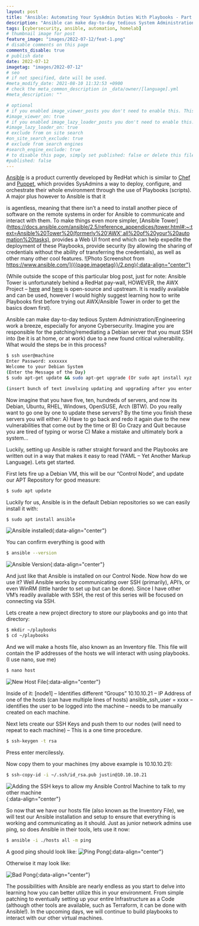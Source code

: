 ```yaml
---
layout: post
title: "Ansible: Automating Your SysAdmin Duties With Playbooks - Part 1 - Intro and Setting up"
description: "Ansible can make day-to-day tedious System Administration/Engineering work a breeze"
tags: [cybersecurity, ansible, automation, homelab]
# thumbnail image for post
feature_image: "images/2022-07-12/feat-1.png"
# disable comments on this page
comments_disable: true
# publish date
date: 2022-07-12
imagetag: "images/2022-07-12"
# seo
# if not specified, date will be used.
#meta_modify_date: 2021-08-10 11:32:53 +0900
# check the meta_common_description in _data/owner/[language].yml
#meta_description: ""

# optional
# if you enabled image_viewer_posts you don't need to enable this. This is only if image_viewer_posts = false
#image_viewer_on: true
# if you enabled image_lazy_loader_posts you don't need to enable this. This is only if image_lazy_loader_posts = false
#image_lazy_loader_on: true
# exclude from on site search
#on_site_search_exclude: true
# exclude from search engines
#search_engine_exclude: true
# to disable this page, simply set published: false or delete this file
#published: false
---
```


[Ansible](https://www.ansible.com/resources/get-started) is a product currently developed by RedHat which is similar to [Chef](https://www.chef.io/) and [Puppet](https://puppet.com/), which provides SysAdmins a way to deploy, configure, and orchestrate their whole environment through the use of Playbooks (scripts). A major plus however to Ansible is that it 
<!--more-->
is agentless, meaning that there isn’t a need to install another piece of software on the remote systems in order for Ansible to communicate and interact with them. To make things even more simpler, [Ansible Tower](https://docs.ansible.com/ansible/2.5/reference_appendices/tower.html#:~:text=Ansible%20Tower%20(formerly%20'AWX',all%20of%20your%20automation%20tasks), provides a Web UI front end which can help expedite the deployment of these Playbooks, provide security (by allowing the sharing of credentials without the ability of transferring the credentials), as well as other many other cool features.
![Photo Screenshot from https://www.ansible.com/]({{page.imagetag}}/2.png){:data-align="center"}

(While outside the scope of this particular blog post, just for note: Ansible Tower is unfortunately behind a RedHat pay-wall, HOWEVER, the AWX Project – [here](https://www.ansible.com/products/awx-project/faq) and [here](https://github.com/ansible/awx) is open-source and upstream. It is readily available and can be used, however I would highly suggest learning how to write Playbooks first before trying out AWX/Ansible Tower in order to get the basics down first).

Ansible can make day-to-day tedious System Administration/Engineering work a breeze, especially for anyone Cybersecurity. Imagine you are responsible for the patching/remediating a Debian server that you must SSH into (be it is at home, or at work) due to a new found critical vulnerability. What would the steps be in this process?

```bash
$ ssh user@machine
Enter Password: xxxxxxx
Welcome to your Debian System 
(Enter the Message of the Day)
$ sudo apt-get update && sudo apt-get upgrade (Or sudo apt install xyz if updating a particular package)

(insert bunch of text involving updating and upgrading after you enter "Y")
```

Now imagine that you have five, ten, hundreds of servers, and now its Debian, Ubuntu, RHEL, Windows, OpenSUSE, Arch (BTW). Do you really want to go one by one to update these servers? By the time you finish these servers you will either:
A) Have to go back and redo it again due to the new vulnerabilities that come out by the time
or
B) Go Crazy and Quit because you are tired of typing
or worse
C) Make a mistake and ultimately bork a system…

Luckily, setting up Ansible is rather straight forward and the Playbooks are written out in a way that makes it easy to read (YAML – Yet Another Markup Language). Lets get started.

First lets fire up a Debian VM, this will be our “Control Node”, and update our APT Repository for good measure:

```bash
$ sudo apt update
```

Luckily for us, Ansible is in the default Debian repositories so we can easily install it with:

```bash
$ sudo apt install ansible
```

![Ansible installed]({{page.imagetag}}/2.png){:data-align="center"}

You can confirm everything is good with
```bash
$ ansible --version
```
![Ansible Version]({{page.imagetag}}/4.png){:data-align="center"}

And just like that Ansible is installed on our Control Node. Now how do we use it? Well Ansible works by communicating over SSH (primarily), API’s, or even WinRM (little harder to set up but can be done). Since I have other VM’s readily available with SSH, the rest of this series will be focused on connecting via SSH.

Lets create a new project directory to store our playbooks and go into that directory:

```bash
$ mkdir ~/playbooks
$ cd ~/playbooks
```

And we will make a hosts file, also known as an Inventory file. This file will contain the IP addresses of the hosts we will interact with using playbooks. (I use nano, sue me)

```bash
$ nano host
```

![New Host File]({{page.imagetag}}/4.png){:data-align="center"}

Inside of it:
[node1] – Identifies different “Groups”
10.10.10.21 – IP Address of one of the hosts (can have multiple lines of hosts)
ansible_ssh_user = xxxx – identifies the user to be logged into the machine – needs to be manually created on each machine.

Next lets create our SSH Keys and push them to our nodes (will need to repeat to each machine) – This is a one time procedure.

```bash
$ ssh-keygen -t rsa
```
Press enter mercilessly.

Now copy them to your machines (my above example is 10.10.10.21):

```bash
$ ssh-copy-id -i ~/.ssh/id_rsa.pub justin@10.10.10.21
```
![Adding the SSH keys to allow my Ansible Control Machine to talk to my other machine]({{page.imagetag}}/5.png){:data-align="center"}

So now that we have our hosts file (also known as the Inventory File), we will test our Ansible installation and setup to ensure that everything is working and communicating as it should. Just as junior network admins use ping, so does Ansible in their tools, lets use it now:

```bash
$ ansible -i ./hosts all -m ping
```
A good ping should look like:
![Ping Pong]({{page.imagetag}}/6.png){:data-align="center"}

Otherwise it may look like:

![Bad Pong]({{page.imagetag}}/7.png){:data-align="center"}

The possibilities with Ansible are nearly endless as you start to delve into learning how you can better utilize this in your environment. From simple patching to eventually setting up your entire Infrastructure as a Code (although other tools are available, such as Terraform, it can be done with Ansible!). In the upcoming days, we will continue to build playbooks to interact with our other virtual machines.